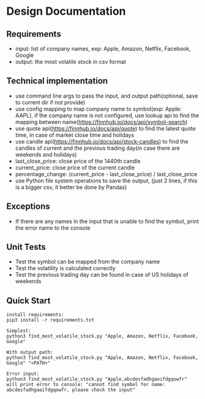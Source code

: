 # Design Documentation

## Requirements
* input: list of company names, exp: Apple, Amazon, Netflix, Facebook, Google
* output: the most volatile stock in csv format

## Technical implementation
* use command line args to pass the input, and output path(optional, save to current dir if not provide)
* use config mapping to map company name to symbol(exp: Apple: AAPL), if the company name is not configured, use lookup api to find the mapping between name(https://finnhub.io/docs/api/symbol-search)
* use quote api(https://finnhub.io/docs/api/quote) to find the latest quote time, in case of market close time and holidays
* use candle api(https://finnhub.io/docs/api/stock-candles) to find the candles of current and the previous trading day(in case there are weekends and holidays)
* last_close_price: close price of the 1440th candle
* current_price: close price of the current candle
* percentage_change: (current_price - last_close_price) / last_close_price
* use Python file system operations to save the output, (just 2 lines, if this is a bigger csv, it better be done by Pandas)

## Exceptions
* If there are any names in the input that is unable to find the symbol, print the error name to the console

## Unit Tests
* Test the symbol can be mapped from the company name
* Test the volatility is calculated correctly
* Test the previous trading day can be found in case of US holidays of weekends

## Quick Start
```
install requirements:
pip3 install -r requirements.txt

Simplest:
python3 find_most_volatile_stock.py "Apple, Amazon, Netflix, Facebook, Google" 

With output path:
python3 find_most_volatile_stock.py "Apple, Amazon, Netflix, Facebook, Google" "<PATH>"

Error input:
python3 find_most_volatile_stock.py "Apple,abcdesfadhgaoifdgqowfr" 
will print error to console: "cannot find symbol for name: abcdesfadhgaoifdgqowfr, please check the input"

```